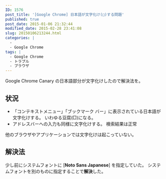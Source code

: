 ```yaml
---
ID: 1576
post_title: '[Google Chrome] 日本語が文字化け(□)する問題'
published: true
post_date: 2015-01-06 21:32:44
modified_date: 2015-02-28 23:41:08
slug: 20150106213244.html
categories: |
  -
  - Google Chrome
tags: |
  - Google Chrome
  - トラブル
  - ブラウザ
---
```

Google Chrome Canary の日本語部分が文字化けしたので解決法を。
<!--more-->
<h2>状況</h2>
<ul>
  <li>「コンテキストメニュー」「ブックマーク バー」に表示されている日本語が文字化けする。
いわゆる豆腐(□)になる。</li>
  <li>アドレスバーへの入力も同様に文字化けする。
検索結果は正常</li>
</ul>
他のブラウザやアプリケーションでは文字化けは起こっていない。

<h2>解決法</h2>
少し前にシステムフォントに [<b>Noto Sans Japanese</b>] を指定していた。
システムフォントを別のものに指定することで<b>解決</b>した。
